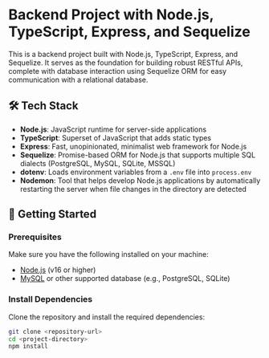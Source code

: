 # Backend Project with Node.js, TypeScript, Express, and Sequelize

This is a backend project built with Node.js, TypeScript, Express, and Sequelize. It serves as the foundation for building robust RESTful APIs, complete with database interaction using Sequelize ORM for easy communication with a relational database.

## 🛠️ Tech Stack

- **Node.js**: JavaScript runtime for server-side applications
- **TypeScript**: Superset of JavaScript that adds static types
- **Express**: Fast, unopinionated, minimalist web framework for Node.js
- **Sequelize**: Promise-based ORM for Node.js that supports multiple SQL dialects (PostgreSQL, MySQL, SQLite, MSSQL)
- **dotenv**: Loads environment variables from a `.env` file into `process.env`
- **Nodemon**: Tool that helps develop Node.js applications by automatically restarting the server when file changes in the directory are detected

## 🚀 Getting Started

### Prerequisites

Make sure you have the following installed on your machine:

- [Node.js](https://nodejs.org/) (v16 or higher)
- [MySQL](https://www.mysql.com/) or other supported database (e.g., PostgreSQL, SQLite)

### Install Dependencies

Clone the repository and install the required dependencies:

```bash
git clone <repository-url>
cd <project-directory>
npm install
